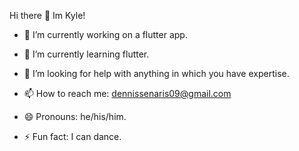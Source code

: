 Hi there 👋 Im Kyle!






- 🔭 I’m currently working on a flutter app.
- 🌱 I’m currently learning flutter.

- 🤔 I’m looking for help with anything in which you have expertise.

- 📫 How to reach me: dennissenaris09@gmail.com
- 😄 Pronouns: he/his/him.
- ⚡ Fun fact: I can dance.

